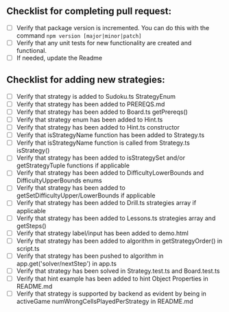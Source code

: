 ## Checklist for completing pull request:
- [ ] Verify that package version is incremented. You can do this with the command ```npm version [major|minor|patch]```
- [ ] Verify that any unit tests for new functionality are created and functional.
- [ ] If needed, update the Readme

## Checklist for adding new strategies:
- [ ] Verify that strategy is added to Sudoku.ts StrategyEnum
- [ ] Verify that strategy has been added to PREREQS.md
- [ ] Verify that strategy has been added to Board.ts getPrereqs()
- [ ] Verify that strategy enum has been added to Hint.ts
- [ ] Verify that strategy has been added to Hint.ts constructor
- [ ] Verify that isStrategyName function has been added to Strategy.ts
- [ ] Verify that isStrategyName function is called from Strategy.ts isStrategy()
- [ ] Verify that strategy has been added to isStrategySet and/or getStrategyTuple functions if applicable
- [ ] Verify that strategy has been added to DifficultyLowerBounds and DifficultyUpperBounds enums
- [ ] Verify that strategy has been added to getSetDifficultyUpper/LowerBounds if applicable
- [ ] Verify that strategy has been added to Drill.ts strategies array if applicable
- [ ] Verify that strategy has been added to Lessons.ts strategies array and getSteps()
- [ ] Verify that strategy label/input has been added to demo.html
- [ ] Verify that strategy has been added to algorithm in getStrategyOrder() in script.ts
- [ ] Verify that strategy has been pushed to algorithm in app.get('solver/nextStep') in app.ts
- [ ] Verify that strategy has been solved in Strategy.test.ts and Board.test.ts
- [ ] Verify that hint example has been added to hint Object Properties in README.md
- [ ] Verify that strategy is supported by backend as evident by being in activeGame numWrongCellsPlayedPerStrategy in README.md